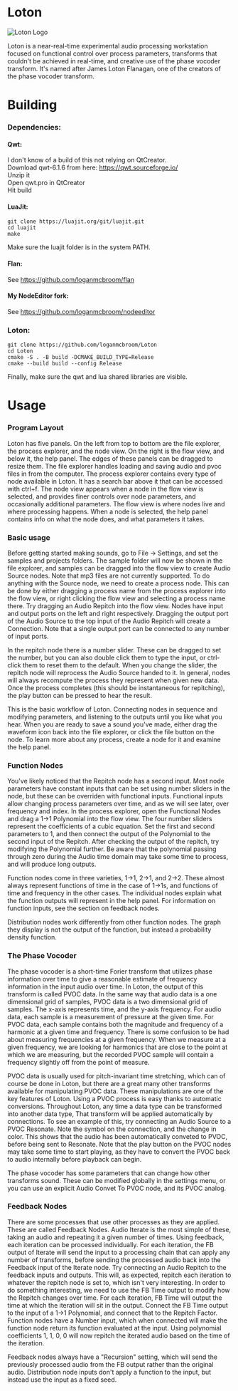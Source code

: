 # Loton
![Loton Logo]( https://github.com/loganmcbroom/Loton/blob/main/Resources/Media/app-icon.ico )

Loton is a near-real-time experimental audio processing workstation focused on functional control over process parameters, transforms 
that couldn't be achieved in real-time, and creative use of the phase vocoder transform.
It's named after James Loton Flanagan, one of the creators of the phase vocoder transform.

# Building

### Dependencies:

#### Qwt:
I don't know of a build of this not relying on QtCreator.  
Download qwt-6.1.6 from here: https://qwt.sourceforge.io/  
Unzip it  
Open qwt.pro in QtCreator  
Hit build  

#### LuaJit:
```
git clone https://luajit.org/git/luajit.git
cd luajit
make
```
Make sure the luajit folder is in the system PATH.

#### Flan:
See https://github.com/loganmcbroom/flan

#### My NodeEditor fork:
See https://github.com/loganmcbroom/nodeeditor

### Loton:
```
git clone https://github.com/loganmcbroom/Loton
cd Loton
cmake -S . -B build -DCMAKE_BUILD_TYPE=Release
cmake --build build --config Release
```
Finally, make sure the qwt and lua shared libraries are visible.

# Usage

### Program Layout
Loton has five panels. On the left from top to bottom are the file explorer, the process explorer, and the node view.
On the right is the flow view, and below it, the help panel. The edges of these panels can be dragged to resize them.
The file explorer handles loading and saving audio and pvoc files in from the computer.
The process explorer contains every type of node available in Loton. It has a search bar above it that can be accessed with ctrl+f.
The node view appears when a node in the flow view is selected, and provides finer controls over node parameters, and occasionally additional parameters.
The flow view is where nodes live and where processing happens.
When a node is selected, the help panel contains info on what the node does, and what parameters it takes.



### Basic usage
Before getting started making sounds, go to File -> Settings, and set the samples and projects folders.
The sample folder will now be shown in the file explorer, and samples can be dragged into the flow view to create Audio Source nodes.
Note that mp3 files are not currently supported.
To do anything with the Source node, we need to create a process node. This can be done by either dragging a process name from the process explorer into the flow view, or 
right clicking the flow view and selecting a process name there. Try dragging an Audio Repitch into the flow view.
Nodes have input and output ports on the left and right respectively. Dragging the output port of the Audio Source to the top input of the Audio Repitch will create a Connection. 
Note that a single output port can be connected to any number of input ports.

In the repitch node there is a number slider. These can be dragged to set the number, but you can also double click them to type the input, or ctrl-click them to reset them to the default.
When you change the slider, the repitch node will reprocess the Audio Source handed to it. In general, nodes will always recompute the process they represent when given new data.
Once the process completes (this should be instantaneous for repitching), the play button can be pressed to hear the result.

This is the basic workflow of Loton. Connecting nodes in sequence and modifying parameters, and listening to the outputs until you like what you hear.
When you are ready to save a sound you've made, either drag the waveform icon back into the file explorer, or click the file button on the node.
To learn more about any process, create a node for it and examine the help panel.



### Function Nodes
You've likely noticed that the Repitch node has a second input. 
Most node parameters have constant inputs that can be set using number sliders in the node, but these can be overriden with functional inputs.
Functional inputs allow changing process parameters over time, and as we will see later, over frequency and index.
In the process explorer, open the Functional Nodes and drag a 1->1 Polynomial into the flow view. The four number sliders represent the coefficients of a cubic equation.
Set the first and second parameters to 1, and then connect the output of the Polynomial to the second input of the Repitch. After checking the output of the repitch, try
modifying the Polynomial further. Be aware that the polynomial passing through zero during the Audio time domain may take some time to process, and will produce long outputs.

Function nodes come in three varieties, 1->1, 2->1, and 2->2. These almost always represent functions of time in the case of 1->1s, and functions of time and frequency in the other cases.
The individual nodes explain what the function outputs will represent in the help panel. For information on function inputs, see the section on feedback nodes.

Distribution nodes work differently from other function nodes. The graph they display is not the output of the function, but instead a probability density function.



### The Phase Vocoder
The phase vocoder is a short-time Forier transform that utilizes phase information over time to give a reasonable estimate of frequency information in the input audio over time.
In Loton, the output of this transform is called PVOC data. In the same way that audio data is a one dimensional grid of samples, PVOC data is a two dimensional grid of samples.
The x-axis represents time, and the y-axis frequency. For audio data, each sample is a measurement of pressure at the given time. 
For PVOC data, each sample contains both the magnitude and frequency of a harmonic at a given time and frequency.
There is some confusion to be had about measuring frequencies at a given frequency. When we measure at a given frequency, we are looking for harmonics that are close to the point at which we are measuring,
but the recorded PVOC sample will contain a frequency slightly off from the point of measure.

PVOC data is usually used for pitch-invariant time stretching, which can of course be done in Loton, but there are a great many other transforms available for manipulating PVOC data.
These manipulations are one of the key features of Loton. Using a PVOC process is easy thanks to automatic conversions. Throughout Loton, any time a data type can be transformed into another data type,
That transform will be applied automatically by connections. To see an example of this, try connecting an Audio Source to a PVOC Resonate. Note the symbol on the connection, and the change in color.
This shows that the audio has been automatically conveted to PVOC, before being sent to Resonate. Note that the play button on the PVOC nodes may take some time to start playing,
as they have to convert the PVOC back to audio internally before playback can begin. 

The phase vocoder has some parameters that can change how other transforms sound. These can be modified globally in the
settings menu, or you can use an explicit Audio Convet To PVOC node, and its PVOC analog.



### Feedback Nodes
There are some processes that use other processes as they are applied. These are called Feedback Nodes. Audio Iterate is the most simple of these, taking an audio and repeating it a given number of times.
Using feedback, each iteration can be processed individually. For each iteration, the FB output of Iterate will send the input to a processing chain that can apply any number of transforms, before sending
the processed audio back into the Feedback input of the Iterate node. Try connecting an Audio Repitch to the feedback inputs and outputs. 
This will, as expected, repitch each iteration to whatever the repitch node is set to, which isn't very interesting. In order to do something interesting, we need to use the FB Time output to modify
how the Repitch changes over time. For each iteration, FB Time will output the time at which the iteration will sit in the output.
Connect the FB Time output to the input of a 1->1 Polynomial, and connect that to the Repitch Factor. Function nodes have a Number input, which when connected will make the function node return its 
function evaluated at the input. Using polynomial coefficients 1, 1, 0, 0 will now repitch the iterated audio based on the time of the iteration.

Feedback nodes always have a "Recursion" setting, which will send the previously processed audio from the FB output rather than the original audio.
Distribution node inputs don't apply a function to the input, but instead use the input as a fixed seed.
